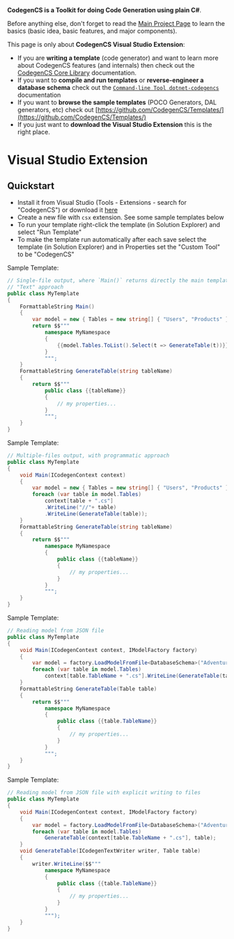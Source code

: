 **CodegenCS is a Toolkit for doing Code Generation using plain C#**.

Before anything else, don't forget to read the [Main Project Page](https://github.com/CodegenCS/CodegenCS/) to learn the basics (basic idea, basic features, and major components).

This page is only about **CodegenCS Visual Studio Extension**:
- If you are **writing a template** (code generator) and want to learn more about CodegenCS features (and internals) then check out the [CodegenCS Core Library](https://github.com/CodegenCS/CodegenCS/tree/master/src/Core/CodegenCS) documentation.
- If you want to **compile and run templates** or **reverse-engineer a database schema** check out the [`Command-line Tool dotnet-codegencs`](https://github.com/CodegenCS/CodegenCS/tree/master/src/dotnet-codegencs) documentation
- If you want to **browse the sample templates** (POCO Generators, DAL generators, etc) check out [https://github.com/CodegenCS/Templates/](https://github.com/CodegenCS/Templates/)
- If you just want to **download the Visual Studio Extension** this is the right place.

# Visual Studio Extension

## Quickstart

- Install it from Visual Studio (Tools - Extensions - search for "CodegenCS") or download it [here](https://marketplace.visualstudio.com/items?itemName=Drizin.CodegenCS)
- Create a new file with `csx` extension. See some sample templates below
- To run your template right-click the template (in Solution Explorer) and select "Run Template"
- To make the template run automatically after each save select the template (in Solution Explorer) and in Properties set the "Custom Tool" to be "CodegenCS"

Sample Template:

```cs
// Single-file output, where `Main()` returns directly the main template
// "Text" approach
public class MyTemplate
{
    FormattableString Main()
    {
        var model = new { Tables = new string[] { "Users", "Products" } };
        return $$"""
            namespace MyNamespace
            {
                {{model.Tables.ToList().Select(t => GenerateTable(t))}}
            }
            """;
    }
    FormattableString GenerateTable(string tableName)
    {
        return $$"""
            public class {{tableName}}
            {
                // my properties...
            }
            """;
    }
}
```

Sample Template:

```cs
// Multiple-files output, with programmatic approach
public class MyTemplate
{
    void Main(ICodegenContext context)
    {
        var model = new { Tables = new string[] { "Users", "Products" } };
        foreach (var table in model.Tables)
            context[table + ".cs"]
            .WriteLine("//"+ table)
            .WriteLine(GenerateTable(table));
    }
    FormattableString GenerateTable(string tableName)
    {
        return $$"""
            namespace MyNamespace
            {
                public class {{tableName}}
                {
                    // my properties...
                }
            }
            """;
    }
}
```

Sample Template:

```cs
// Reading model from JSON file
public class MyTemplate
{
    void Main(ICodegenContext context, IModelFactory factory)
    {
        var model = factory.LoadModelFromFile<DatabaseSchema>("AdventureWorks.json");
        foreach (var table in model.Tables)
            context[table.TableName + ".cs"].WriteLine(GenerateTable(table));
    }
    FormattableString GenerateTable(Table table)
    {
        return $$"""
            namespace MyNamespace
            {
                public class {{table.TableName}}
                {
                    // my properties...
                }
            }
            """;
    }
}
```

Sample Template:

```cs
// Reading model from JSON file with explicit writing to files
public class MyTemplate
{
    void Main(ICodegenContext context, IModelFactory factory)
    {
        var model = factory.LoadModelFromFile<DatabaseSchema>("AdventureWorks.json");
        foreach (var table in model.Tables)
            GenerateTable(context[table.TableName + ".cs"], table);
    }
    void GenerateTable(ICodegenTextWriter writer, Table table)
    {
        writer.WriteLine($$"""
            namespace MyNamespace
            {
                public class {{table.TableName}}
                {
                    // my properties...
                }
            }
            """);
    }
}
```
